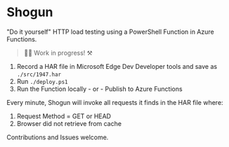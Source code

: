 # Shogun

"Do it yourself" HTTP load testing using a PowerShell Function in Azure Functions.

> 👷‍👷‍ Work in progress! ⚒

1. Record a HAR file in Microsoft Edge Dev Developer tools and save as `./src/1947.har`
1. Run `./deploy.ps1`
1. Run the Function locally - or - Publish to Azure Functions

Every minute, Shogun will invoke all requests it finds in the HAR file where:

1. Request Method = GET or HEAD
1. Browser did not retrieve from cache

Contributions and Issues welcome.